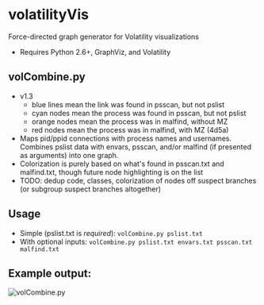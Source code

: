 # volatilityVis
Force-directed graph generator for Volatility visualizations
- Requires Python 2.6+, GraphViz, and Volatility

## volCombine.py
- v1.3
  - blue lines mean the link was found in psscan, but not pslist
  - cyan nodes mean the process was found in psscan, but not pslist
  - orange nodes mean the process was in malfind, without MZ
  - red nodes mean the process was in malfind, with MZ (4d5a)
- Maps pid/ppid connections with process names and usernames.  Combines pslist data with envars, psscan, and/or malfind (if presented as arguments) into one graph.
- Colorization is purely based on what's found in psscan.txt and malfind.txt, though future node highlighting is on the list
- TODO:  dedup code, classes, colorization of nodes off suspect branches (or subgroup suspect branches altogether)

## Usage
- Simple (pslist.txt is <i>required</i>):  ```volCombine.py pslist.txt```
- With optional inputs:  ```volCombine.py pslist.txt envars.txt psscan.txt malfind.txt```

## Example output:
![volCombine.py](https://github.com/bonifield/volatilityVis/blob/master/combine-1496526732.png)
